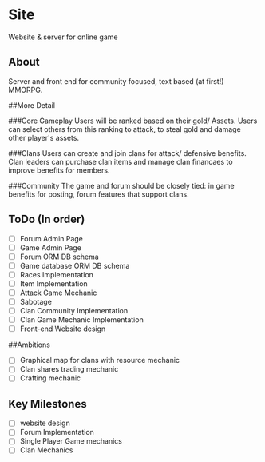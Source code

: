 # Site
Website &amp; server for online game

## About

Server and front end for community focused, text based (at first!) MMORPG.

##More Detail

###Core Gameplay
Users will be ranked based on their gold/ Assets.  Users can select others from this ranking to attack, to steal gold and damage other player's assets.

###Clans
Users can create and join clans for attack/ defensive benefits.  Clan leaders can purchase clan items and manage clan financaes to improve benefits for members.

###Community
The game and forum should be closely tied: in game benefits for posting, forum features that support clans.

## ToDo (In order)

- [ ] Forum Admin Page
- [ ] Game Admin Page
- [ ] Forum  ORM DB schema
- [ ] Game database ORM DB schema
- [ ] Races Implementation
- [ ] Item Implementation
- [ ] Attack Game Mechanic
- [ ] Sabotage
- [ ] Clan Community Implementation 
- [ ] Clan Game Mechanic Implementation
- [ ] Front-end Website design 

##Ambitions

- [ ] Graphical map for clans with resource mechanic
- [ ] Clan shares trading mechanic
- [ ] Crafting mechanic

## Key Milestones

- [ ] website design
- [ ] Forum Implementation
- [ ] Single Player Game mechanics
- [ ] Clan Mechanics
